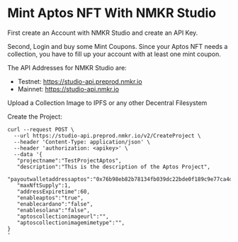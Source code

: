 # Mint Aptos NFT With NMKR Studio

First create an Account with NMKR Studio and create an API Key.

Second, Login and buy some Mint Coupons. Since your Aptos NFT needs a collection, you have to fill up your account with at least one mint coupon.



The API Addresses for NMKR Studio are:

- Testnet: https://studio-api.preprod.nmkr.io
- Mainnet: https://studio-api.nmkr.io

  
Upload a Collection Image to IPFS or any other Decentral Filesystem

Create the Project:
```
curl --request POST \
  --url https://studio-api.preprod.nmkr.io/v2/CreateProject \
  --header 'Content-Type: application/json' \
  --header 'authorization: <apikey>' \
  --data '{
   "projectname":"TestProjectAptos",
   "description":"This is the description of the Aptos Project",
   "payoutwalletaddressaptos":"0x76b98eb82b78134fb039dc22bde0f189c9e77ca4d6175f14627f0ae5163db49e",
   "maxNftSupply":1,
   "addressExpiretime":60,
   "enableaptos":"true",
   "enablecardano":"false",
   "enablesolana":"false",
   "aptoscollectionimageurl":"",
   "aptoscollectionimagemimetype":"",
}
'
```
